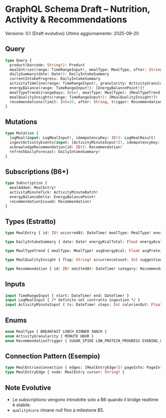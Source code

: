 # GraphQL Schema Draft – Nutrition, Activity & Recommendations

Versione: 0.1 (Draft evolutivo)
Ultimo aggiornamento: 2025-09-20

## Query
```graphql
type Query {
  product(barcode: String!): Product
  mealEntries(range: TimeRangeInput!, mealType: MealType, after: String, limit: Int=50): MealEntriesConnection!
  dailySummary(date: Date!): DailyIntakeSummary
  currentIntakeProgress: DailyIntakeSummary
  activityTimeline(range: TimeRangeInput!, granularity: ActivityGranularity!): [ActivityPoint!]!
  energyBalance(range: TimeRangeInput!): [EnergyBalancePoint!]!
  mealTypeTrends(rangeDays: Int=7, mealType: MealType): [MealTypeTrend!]!
  mealQualityInsights(range: TimeRangeInput!): [MealQualityInsight!]!
  recommendations(limit: Int=20, after: String, trigger: RecommendationTrigger): RecommendationConnection!
}
```

## Mutations
```graphql
type Mutation {
  logMeal(input: LogMealInput!, idempotencyKey: ID!): LogMealResult!
  ingestActivityEvents(input: [ActivityMinuteInput!]!, idempotencyKey: ID!): IngestActivityResult!
  acknowledgeRecommendation(id: ID!): Recommendation!
  refreshDailyForecast: DailyIntakeSummary!
}
```

## Subscriptions (B6+)
```graphql
type Subscription {
  mealAdded: MealEntry!
  activityMinuteTick: ActivityMinuteBatch!
  energyBalanceDelta: EnergyBalancePoint!
  recommendationIssued: Recommendation!
}
```

## Types (Estratto)
```graphql
type MealEntry { id: ID! occurredAt: DateTime! mealType: MealType! energyKcal: Float proteinG: Float carbG: Float sugarsG: Float fatG: Float fiberG: Float sodiumMg: Float completenessScore: Int qualityScore: Int flags: [String!]! }

type DailyIntakeSummary { date: Date! energyKcalTotal: Float energyKcalTarget: Float energyKcalRemaining: Float predictedEveningConsumptionKcal: Float macroSplit: MacroSplit proteinGapG: Float sugarSpike: Boolean flags: [String!]! }

type MealTypeTrend { mealType: MealType! avgEnergyKcal: Float avgProteinG: Float avgCarbG: Float avgSugarsG: Float deltaSugarsPct: Float deltaProteinPct: Float deltaEnergyPct: Float sampleSize: Int }

type MealQualityInsight { flag: String! occurrenceCount: Int suggestion: String }

type Recommendation { id: ID! emittedAt: DateTime! category: RecommendationCategory! triggerType: RecommendationTrigger! message: String! }
```

## Inputs
```graphql
input TimeRangeInput { start: DateTime! end: DateTime! }
input LogMealInput { /* definito nel contratto ingestion */ }
input ActivityMinuteInput { ts: DateTime! steps: Int caloriesOut: Float hrAvg: Float source: ActivitySource! }
```

## Enums
```graphql
enum MealType { BREAKFAST LUNCH DINNER SNACK }
enum ActivityGranularity { MINUTE HOUR }
enum RecommendationTrigger { SUGAR_SPIKE LOW_PROTEIN_PROGRESS EVENING_CALORIE_BUDGET DEFICIT_ADHERENCE HIGH_CARB_LOW_ACTIVITY POST_ACTIVITY_LOW_PROTEIN }
```

## Connection Pattern (Esempio)
```graphql
type MealEntriesConnection { edges: [MealEntryEdge!]! pageInfo: PageInfo! }
type MealEntryEdge { node: MealEntry cursor: String! }
```

## Note Evolutive
- Le subscriptions vengono introdotte solo a B6 quando il bridge realtime è stabile.
- `qualityScore` rimane null fino a milestone B5.
